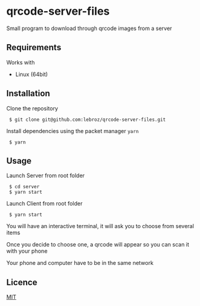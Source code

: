 # qrcode-server-files

Small program to download through qrcode images from a server

## Requirements

Works with

* Linux (64bit)

## Installation

Clone the repository

```
 $ git clone git@github.com:lebroz/qrcode-server-files.git
```

Install dependencies using the packet manager `yarn`

```
 $ yarn
```

## Usage

Launch Server from root folder

```
 $ cd server
 $ yarn start
```
Launch Client from root folder

```
 $ yarn start
```
You will have an interactive terminal, it will ask you to choose from several items

Once you decide to choose one, a qrcode will appear so you can scan it with your phone

Your phone and computer have to be in the same network

## Licence

[MIT](https://choosealicense.com/licenses/mit/)
